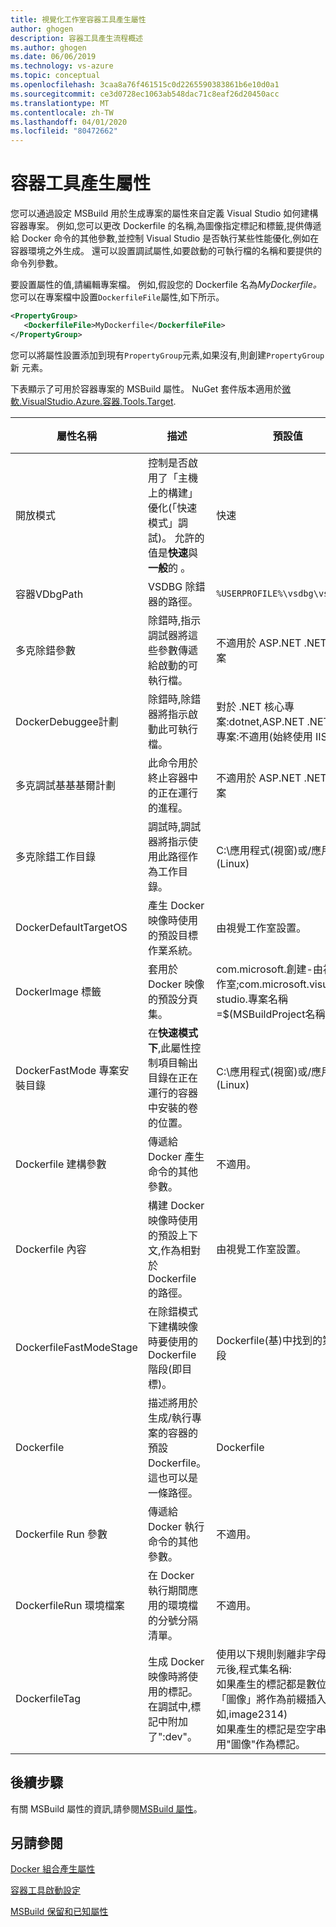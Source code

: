 ```yaml
---
title: 視覺化工作室容器工具產生屬性
author: ghogen
description: 容器工具產生流程概述
ms.author: ghogen
ms.date: 06/06/2019
ms.technology: vs-azure
ms.topic: conceptual
ms.openlocfilehash: 3caa8a76f461515c0d2265590383861b6e10d0a1
ms.sourcegitcommit: ce3d0728ec1063ab548dac71c8eaf26d20450acc
ms.translationtype: MT
ms.contentlocale: zh-TW
ms.lasthandoff: 04/01/2020
ms.locfileid: "80472662"
---
```

# <a name="container-tools-build-properties"></a>容器工具產生屬性

您可以通過設定 MSBuild 用於生成專案的屬性來自定義 Visual Studio 如何建構容器專案。 例如,您可以更改 Dockerfile 的名稱,為圖像指定標記和標籤,提供傳遞給 Docker 命令的其他參數,並控制 Visual Studio 是否執行某些性能優化,例如在容器環境之外生成。 還可以設置調試屬性,如要啟動的可執行檔的名稱和要提供的命令列參數。

要設置屬性的值,請編輯專案檔。 例如,假設您的 Dockerfile 名為*MyDockerfile。* 您可以在專案檔中設置`DockerfileFile`屬性,如下所示。

```xml
<PropertyGroup>
   <DockerfileFile>MyDockerfile</DockerfileFile>
</PropertyGroup>
```

您可以將屬性設置添加到現有`PropertyGroup`元素,如果沒有,則創建`PropertyGroup`新 元素。

下表顯示了可用於容器專案的 MSBuild 屬性。 NuGet 套件版本適用於[微軟.VisualStudio.Azure.容器.Tools.Target](https://www.nuget.org/packages/Microsoft.VisualStudio.Azure.Containers.Tools.Targets/).

| 屬性名稱 | 描述 | 預設值  | NuGet 套件版本|
|---------------|-------------|----------------|----------------------|
| 開放模式 | 控制是否啟用了「主機上的構建」優化(「快速模式」調試)。  允許的值是**快速**與**一般**的 。 | 快速 |1.0.1872750 或更新|
| 容器VDbgPath | VSDBG 除錯器的路徑。 | `%USERPROFILE%\vsdbg\vs2017u5` |1.0.1985401 或更新|
| 多克除錯參數 | 除錯時,指示調試器將這些參數傳遞給啟動的可執行檔。 | 不適用於 ASP.NET .NET 框架專案 |1.7.8 或更新|
| DockerDebuggee計劃 | 除錯時,除錯器將指示啟動此可執行檔。 | 對於 .NET 核心專案:dotnet,ASP.NET .NET 框架專案:不適用(始終使用 IIS) |1.7.8 或更新|
| 多克調試基基基爾計劃 | 此命令用於終止容器中的正在運行的進程。 | 不適用於 ASP.NET .NET 框架專案 |1.7.8 或更新|
| 多克除錯工作目錄 | 調試時,調試器將指示使用此路徑作為工作目錄。 | C:\應用程式(視窗)或/應用程式(Linux) |1.7.8 或更新|
| DockerDefaultTargetOS | 產生 Docker 映像時使用的預設目標作業系統。 | 由視覺工作室設置。 |1.0.1985401 或更新|
| DockerImage 標籤 | 套用於 Docker 映像的預設分頁集。 | com.microsoft.創建-由視覺工作室;com.microsoft.visual-studio.專案名稱=$(MSBuildProject名稱) |1.5.4 或更新|
| DockerFastMode 專案安裝目錄|在**快速模式下**,此屬性控制項目輸出目錄在正在運行的容器中安裝的卷的位置。|C:\應用程式(視窗)或/應用程式(Linux)|1.9.2 或更新|
| Dockerfile 建構參數 | 傳遞給 Docker 產生命令的其他參數。 | 不適用。 |1.0.1872750 或更新|
| Dockerfile 內容 | 構建 Docker 映像時使用的預設上下文,作為相對於 Dockerfile 的路徑。 | 由視覺工作室設置。 |1.0.1872750 或更新|
| DockerfileFastModeStage | 在除錯模式下建構映像時要使用的 Dockerfile 階段(即目標)。 | Dockerfile(基)中找到的第一階段 |
| Dockerfile | 描述將用於生成/執行專案的容器的預設 Dockerfile。 這也可以是一條路徑。 | Dockerfile |1.0.1872750 或更新|
| Dockerfile Run 參數 | 傳遞給 Docker 執行命令的其他參數。 | 不適用。 |1.0.1872750 或更新|
| DockerfileRun 環境檔案 | 在 Docker 執行期間應用的環境檔的分號分隔清單。 | 不適用。 |1.0.1872750 或更新|
| DockerfileTag | 生成 Docker 映像時將使用的標記。 在調試中,標記中附加了":dev"。 | 使用以下規則剝離非字母數字字元後,程式集名稱: <br/> 如果產生的標記都是數位的,則「圖像」將作為前綴插入(例如,image2314) <br/> 如果產生的標記是空字串,則使用"圖像"作為標記。 |1.0.1872750 或更新|

## <a name="next-steps"></a>後續步驟

有關 MSBuild 屬性的資訊,請參閱[MSBuild 屬性](../msbuild/msbuild-properties.md)。

## <a name="see-also"></a>另請參閱

[Docker 組合產生屬性](docker-compose-properties.md)

[容器工具啟動設定](container-launch-settings.md)

[MSBuild 保留和已知屬性](../msbuild/msbuild-reserved-and-well-known-properties.md)
